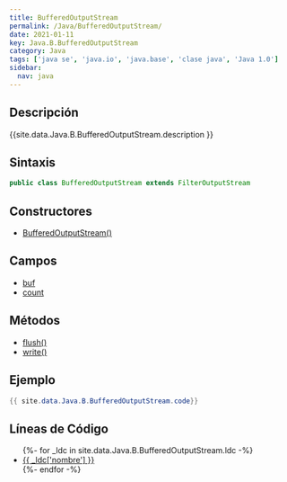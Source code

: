 ```yaml
---
title: BufferedOutputStream
permalink: /Java/BufferedOutputStream/
date: 2021-01-11
key: Java.B.BufferedOutputStream
category: Java
tags: ['java se', 'java.io', 'java.base', 'clase java', 'Java 1.0']
sidebar: 
  nav: java
---
```


## Descripción
{{site.data.Java.B.BufferedOutputStream.description }}

## Sintaxis
~~~java
public class BufferedOutputStream extends FilterOutputStream
~~~

## Constructores
* [BufferedOutputStream()](/Java/BufferedOutputStream/BufferedOutputStream/)

## Campos
* [buf](/Java/BufferedOutputStream/buf/)
* [count](/Java/BufferedOutputStream/count/)

## Métodos
* [flush()](/Java/BufferedOutputStream/flush/)
* [write()](/Java/BufferedOutputStream/write/)

## Ejemplo
~~~java
{{ site.data.Java.B.BufferedOutputStream.code}}
~~~

## Líneas de Código
<ul>
{%- for _ldc in site.data.Java.B.BufferedOutputStream.ldc -%}
   <li>
       <a href="{{_ldc['url'] }}">{{ _ldc['nombre'] }}</a>
   </li>
{%- endfor -%}
</ul>
